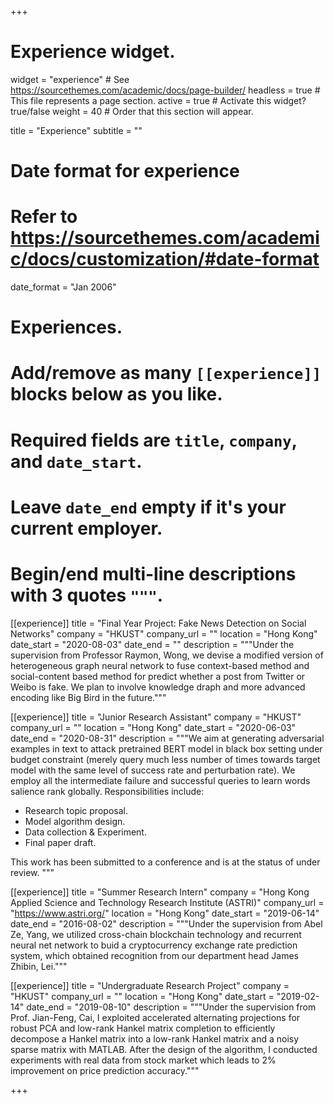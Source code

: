 +++
# Experience widget.
widget = "experience"  # See https://sourcethemes.com/academic/docs/page-builder/
headless = true  # This file represents a page section.
active = true  # Activate this widget? true/false
weight = 40  # Order that this section will appear.

title = "Experience"
subtitle = ""

# Date format for experience
#   Refer to https://sourcethemes.com/academic/docs/customization/#date-format
date_format = "Jan 2006"

# Experiences.
#   Add/remove as many `[[experience]]` blocks below as you like.
#   Required fields are `title`, `company`, and `date_start`.
#   Leave `date_end` empty if it's your current employer.
#   Begin/end multi-line descriptions with 3 quotes `"""`.

[[experience]]
  title = "Final Year Project: Fake News Detection on Social Networks"
  company = "HKUST"
  company_url = ""
  location = "Hong Kong"
  date_start = "2020-08-03"
  date_end = ""
  description = """Under the supervision from Professor Raymon, Wong, we devise a modified version of heterogeneous graph neural network to fuse context-based method and social-content based method for predict whether a post from Twitter or Weibo is fake. We plan to involve knowledge draph and more advanced encoding like Big Bird in the future."""
  
[[experience]]
  title = "Junior Research Assistant"
  company = "HKUST"
  company_url = ""
  location = "Hong Kong"
  date_start = "2020-06-03"
  date_end = "2020-08-31"
  description = """We aim at generating adversarial examples in text to attack pretrained BERT model in black box setting under budget constraint (merely query much less number of times towards target model with the same level of success rate and perturbation rate). We employ all the intermediate failure and successful queries to learn words salience rank globally.
  Responsibilities include:
  
  * Research topic proposal.
  * Model algorithm design.
  * Data collection & Experiment.
  * Final paper draft.
  
  This work has been submitted to a conference and is at the status of under review.
  """

[[experience]]
  title = "Summer Research Intern"
  company = "Hong Kong Applied Science and Technology Research Institute (ASTRI)"
  company_url = "https://www.astri.org/"
  location = "Hong Kong"
  date_start = "2019-06-14"
  date_end = "2016-08-02"
  description = """Under the supervision from Abel Ze, Yang, we utilized cross-chain blockchain technology and recurrent neural net network to buid a cryptocurrency exchange rate prediction system, which obtained recognition from our department head James Zhibin, Lei."""
  
 [[experience]]
  title = "Undergraduate Research Project"
  company = "HKUST"
  company_url = ""
  location = "Hong Kong"
  date_start = "2019-02-14"
  date_end = "2019-08-10"
  description = """Under the supervision from Prof. Jian-Feng, Cai, I exploited accelerated alternating projections for robust PCA and low-rank Hankel matrix completion to efficiently decompose a Hankel matrix into a low-rank Hankel matrix and a noisy sparse matrix with MATLAB. After the design of the algorithm, I conducted experiments with real data from stock market which leads to 2% improvement on price prediction accuracy."""

+++
